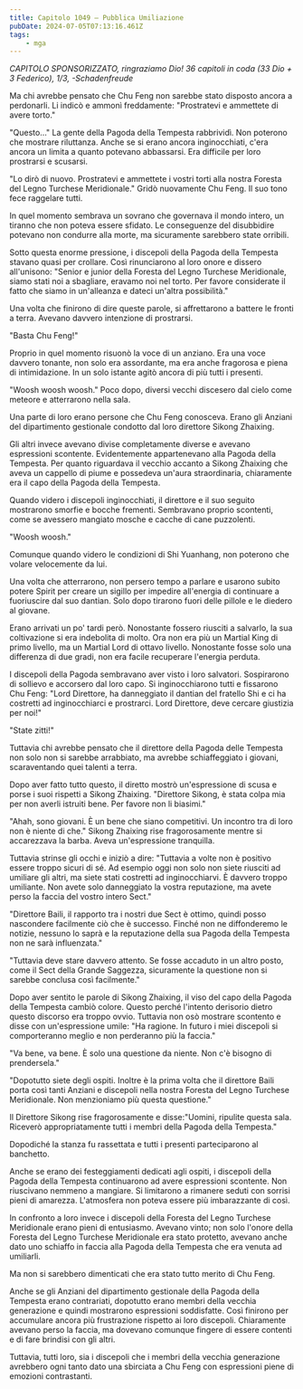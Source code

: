 ```yaml
---
title: Capitolo 1049 – Pubblica Umiliazione
pubDate: 2024-07-05T07:13:16.461Z
tags:
    - mga
---
```



<em>CAPITOLO SPONSORIZZATO, ringraziamo Dio!
36 capitoli in coda (33 Dio + 3 Federico), 1/3,
-Schadenfreude</em>


Ma chi avrebbe pensato che Chu Feng non sarebbe stato disposto ancora a perdonarli. Li indicò e ammonì freddamente: "Prostratevi e ammettete di avere torto."


"Questo..." La gente della Pagoda della Tempesta rabbrividì. Non poterono che mostrare riluttanza. Anche se si erano ancora inginocchiati, c'era ancora un limita a quanto potevano abbassarsi. Era difficile per loro prostrarsi e scusarsi.


"Lo dirò di nuovo. Prostratevi e ammettete i vostri torti alla nostra Foresta del Legno Turchese Meridionale." Gridò nuovamente Chu Feng. Il suo tono fece raggelare tutti.


In quel momento sembrava un sovrano che governava il mondo intero, un tiranno che non poteva essere sfidato. Le conseguenze del disubbidire potevano non condurre alla morte, ma sicuramente sarebbero state orribili.


Sotto questa enorme pressione, i discepoli della Pagoda della Tempesta stavano quasi per crollare. Così rinunciarono al loro onore e dissero all'unisono: "Senior e junior della Foresta del Legno Turchese Meridionale, siamo stati noi a sbagliare, eravamo noi nel torto. Per favore considerate il fatto che siamo in un'alleanza e dateci un'altra possibilità."


Una volta che finirono di dire queste parole, si affrettarono a battere le fronti a terra. Avevano davvero intenzione di prostrarsi.


"Basta Chu Feng!"


Proprio in quel momento risuonò la voce di un anziano. Era una voce davvero tonante, non solo era assordante, ma era anche fragorosa e piena di intimidazione. In un solo istante agitò ancora di più tutti i presenti.


"Woosh woosh woosh." Poco dopo, diversi vecchi discesero dal cielo come meteore e atterrarono nella sala.


Una parte di loro erano persone che Chu Feng conosceva. Erano gli Anziani del dipartimento gestionale condotto dal loro direttore Sikong Zhaixing.


Gli altri invece avevano divise completamente diverse e avevano espressioni scontente. Evidentemente appartenevano alla Pagoda della Tempesta. Per quanto riguardava il vecchio accanto a Sikong Zhaixing che aveva un cappello di piume e possedeva un'aura straordinaria, chiaramente era il capo della Pagoda della Tempesta.


Quando videro i discepoli inginocchiati, il direttore e il suo seguito mostrarono smorfie e bocche frementi. Sembravano proprio scontenti, come se avessero mangiato mosche e cacche di cane puzzolenti.


"Woosh woosh."


Comunque quando videro le condizioni di Shi Yuanhang, non poterono che volare velocemente da lui.


Una volta che atterrarono, non persero tempo a parlare e usarono subito potere Spirit per creare un sigillo per impedire all'energia di continuare a fuoriuscire dal suo dantian. Solo dopo tirarono fuori delle pillole e le diedero al giovane.


Erano arrivati un po' tardi però. Nonostante fossero riusciti a salvarlo, la sua coltivazione si era indebolita di molto. Ora non era più un Martial King di primo livello, ma un Martial Lord di ottavo livello. Nonostante fosse solo una differenza di due gradi, non era facile recuperare l'energia perduta.


I discepoli della Pagoda sembravano aver visto i loro salvatori. Sospirarono di sollievo e accorsero dal loro capo. Si inginocchiarono tutti e fissarono Chu Feng: "Lord Direttore, ha danneggiato il dantian del fratello Shi e ci ha costretti ad inginocchiarci e prostrarci. Lord Direttore, deve cercare giustizia per noi!"


"State zitti!"


Tuttavia chi avrebbe pensato che il direttore della Pagoda delle Tempesta non solo non si sarebbe arrabbiato, ma avrebbe schiaffeggiato i giovani, scaraventando quei talenti a terra.


Dopo aver fatto tutto questo, il diretto mostrò un'espressione di scusa e porse i suoi rispetti a Sikong Zhaixing. "Direttore Sikong, è stata colpa mia per non averli istruiti bene. Per favore non li biasimi."


"Ahah, sono giovani. È un bene che siano competitivi. Un incontro tra di loro non è niente di che." Sikong Zhaixing rise fragorosamente mentre si accarezzava la barba. Aveva un'espressione tranquilla.


Tuttavia strinse gli occhi e iniziò a dire: "Tuttavia a volte non è positivo essere troppo sicuri di sé. Ad esempio oggi non solo non siete riusciti ad umiliare gli altri, ma siete stati costretti ad inginocchiarvi. È davvero troppo umiliante. Non avete solo danneggiato la vostra reputazione, ma avete perso la faccia del vostro intero Sect."


"Direttore Baili, il rapporto tra i nostri due Sect è ottimo, quindi posso nascondere facilmente ciò che è successo. Finché non ne diffonderemo le notizie, nessuno lo saprà e la reputazione della sua Pagoda della Tempesta non ne sarà influenzata."


"Tuttavia deve stare davvero attento. Se fosse accaduto in un altro posto, come il Sect della Grande Saggezza, sicuramente la questione non si sarebbe conclusa così facilmente."


Dopo aver sentito le parole di Sikong Zhaixing, il viso del capo della Pagoda della Tempesta cambiò colore. Questo perché l'intento derisorio dietro questo discorso era troppo ovvio. Tuttavia non osò mostrare scontento e disse con un'espressione umile: "Ha ragione. In futuro i miei discepoli si comporteranno meglio e non perderanno più la faccia."


"Va bene, va bene. È solo una questione da niente. Non c'è bisogno di prendersela."


"Dopotutto siete degli ospiti. Inoltre è la prima volta che il direttore Baili porta così tanti Anziani e discepoli nella nostra Foresta del Legno Turchese Meridionale. Non menzioniamo più questa questione."


Il Direttore Sikong rise fragorosamente e disse:"Uomini, ripulite questa sala. Riceverò appropriatamente tutti i membri della Pagoda della Tempesta."


Dopodiché la stanza fu rassettata e tutti i presenti parteciparono al banchetto.


Anche se erano dei festeggiamenti dedicati agli ospiti, i discepoli della Pagoda della Tempesta continuarono ad avere espressioni scontente. Non riuscivano nemmeno a mangiare. Si limitarono a rimanere seduti con sorrisi pieni di amarezza. L'atmosfera non poteva essere più imbarazzante di così.


In confronto a loro invece i discepoli della Foresta del Legno Turchese Meridionale erano pieni di entusiasmo. Avevano vinto; non solo l'onore della Foresta del Legno Turchese Meridionale era stato protetto, avevano anche dato uno schiaffo in faccia alla Pagoda della Tempesta che era venuta ad umiliarli.


Ma non si sarebbero dimenticati che era stato tutto merito di Chu Feng.


Anche se gli Anziani del dipartimento gestionale della Pagoda della Tempesta erano contrariati, dopotutto erano membri della vecchia generazione e quindi mostrarono espressioni soddisfatte. Così finirono per accumulare ancora più frustrazione rispetto ai loro discepoli. Chiaramente avevano perso la faccia, ma dovevano comunque fingere di essere contenti e di fare brindisi con gli altri.


Tuttavia, tutti loro, sia i discepoli che i membri della vecchia generazione avrebbero ogni tanto dato una sbirciata a Chu Feng con espressioni piene di emozioni contrastanti.
                                


                                



